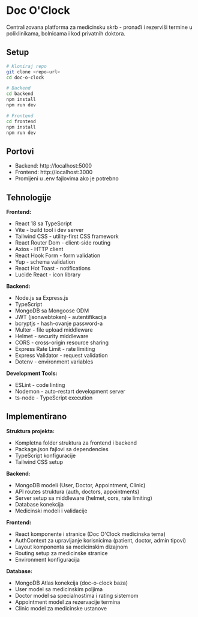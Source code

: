 # Doc O'Clock

Centralizovana platforma za medicinsku skrb - pronađi i rezerviši termine u poliklinikama, bolnicama i kod privatnih doktora.

## Setup

```bash
# Kloniraj repo
git clone <repo-url>
cd doc-o-clock

# Backend
cd backend
npm install
npm run dev

# Frontend
cd frontend
npm install
npm run dev
```

## Portovi

- Backend: http://localhost:5000
- Frontend: http://localhost:3000 
- Promijeni u .env fajlovima ako je potrebno 

## Tehnologije

**Frontend:**
- React 18 sa TypeScript
- Vite - build tool i dev server
- Tailwind CSS - utility-first CSS framework
- React Router Dom - client-side routing
- Axios - HTTP client
- React Hook Form - form validation
- Yup - schema validation
- React Hot Toast - notifications
- Lucide React - icon library

**Backend:**
- Node.js sa Express.js
- TypeScript
- MongoDB sa Mongoose ODM
- JWT (jsonwebtoken) - autentifikacija
- bcryptjs - hash-ovanje password-a
- Multer - file upload middleware
- Helmet - security middleware
- CORS - cross-origin resource sharing
- Express Rate Limit - rate limiting
- Express Validator - request validation
- Dotenv - environment variables

**Development Tools:**
- ESLint - code linting
- Nodemon - auto-restart development server
- ts-node - TypeScript execution

## Implementirano

**Struktura projekta:**
- Kompletna folder struktura za frontend i backend
- Package.json fajlovi sa dependencies
- TypeScript konfiguracije
- Tailwind CSS setup

**Backend:**
- MongoDB modeli (User, Doctor, Appointment, Clinic)
- API routes struktura (auth, doctors, appointments)
- Server setup sa middleware (helmet, cors, rate limiting)
- Database konekcija
- Medicinski modeli i validacije

**Frontend:**
- React komponente i stranice (Doc O'Clock medicinska tema)
- AuthContext za upravljanje korisnicima (patient, doctor, admin tipovi)
- Layout komponenta sa medicinskim dizajnom
- Routing setup za medicinske stranice
- Environment konfiguracija

**Database:**
- MongoDB Atlas konekcija (doc-o-clock baza)
- User model sa medicinskim poljima
- Doctor model sa specialnostima i rating sistemom
- Appointment model za rezervacije termina
- Clinic model za medicinske ustanove